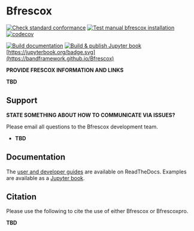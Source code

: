 # Bfrescox

[![Check standard conformance](https://github.com/bandframework/Bfrescox/actions/workflows/check_standards.yml/badge.svg?branch=main)](https://github.com/bandframework/Bfrescox/actions/workflows/check_standards.yml)
[![Test manual bfrescox installation](https://github.com/bandframework/Bfrescox/actions/workflows/test_bfrescox_sdist.yml/badge.svg?branch=main)](https://github.com/bandframework/Bfrescox/actions/workflows/test_bfrescox_sdist.yml)
[![codecov](https://codecov.io/gh/bandframework/Bfrescox/graph/badge.svg?token=U3X4WBQJ67)](https://codecov.io/gh/bandframework/Bfrescox)

[![Build documentation](https://github.com/bandframework/Bfrescox/actions/workflows/build_docs.yml/badge.svg?branch=main)](https://github.com/bandframework/Bfrescox/actions/workflows/build_docs.yml)
[![Build & publish Jupyter book](https://github.com/bandframework/Bfrescox/actions/workflows/publish_book.yml/badge.svg?branch=main)](https://github.com/bandframework/Bfrescox/actions/workflows/publish_book.yml)
[https://jupyterbook.org/badge.svg](https://bandframework.github.io/Bfrescox)


__PROVIDE FRESCOX INFORMATION AND LINKS__

__TBD__

## Support

__STATE SOMETHING ABOUT HOW TO COMMUNICATE VIA ISSUES?__

Please email all questions to the Bfrescox development team.

* __TBD__

## Documentation

The [user and developer guides](https://bfrescox.readthedocs.io/en/latest/index.html) are available on ReadTheDocs.  Examples are available as a [Jupyter book](https://bandframework.github.io/Bfrescox).

## Citation

Please use the following to cite the use of either Bfrescox or Bfrescoxpro.

__TBD__
